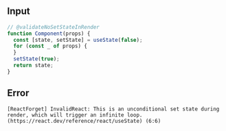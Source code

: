 
## Input

```javascript
// @validateNoSetStateInRender
function Component(props) {
  const [state, setState] = useState(false);
  for (const _ of props) {
  }
  setState(true);
  return state;
}

```


## Error

```
[ReactForget] InvalidReact: This is an unconditional set state during render, which will trigger an infinite loop. (https://react.dev/reference/react/useState) (6:6)
```
          
      